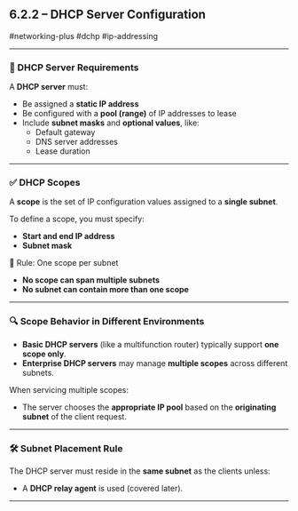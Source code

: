 ## 6.2.2 – DHCP Server Configuration  
#networking-plus #dchp #ip-addressing

---

### 🧱 DHCP Server Requirements

A **DHCP server** must:

- Be assigned a **static IP address**  
- Be configured with a **pool (range)** of IP addresses to lease  
- Include **subnet masks** and **optional values**, like:
  - Default gateway  
  - DNS server addresses  
  - Lease duration

---

### ✅ DHCP Scopes

A **scope** is the set of IP configuration values assigned to a **single subnet**.

To define a scope, you must specify:

- **Start and end IP address**  
- **Subnet mask**

🧱 Rule: One scope per subnet  
- **No scope can span multiple subnets**  
- **No subnet can contain more than one scope**

---

### 🔍 Scope Behavior in Different Environments

- **Basic DHCP servers** (like a multifunction router) typically support **one scope only**.
- **Enterprise DHCP servers** may manage **multiple scopes** across different subnets.

When servicing multiple scopes:

- The server chooses the **appropriate IP pool** based on the **originating subnet** of the client request.

---

### 🛠️ Subnet Placement Rule

The DHCP server must reside in the **same subnet** as the clients unless:

- A **DHCP relay agent** is used (covered later).

---

